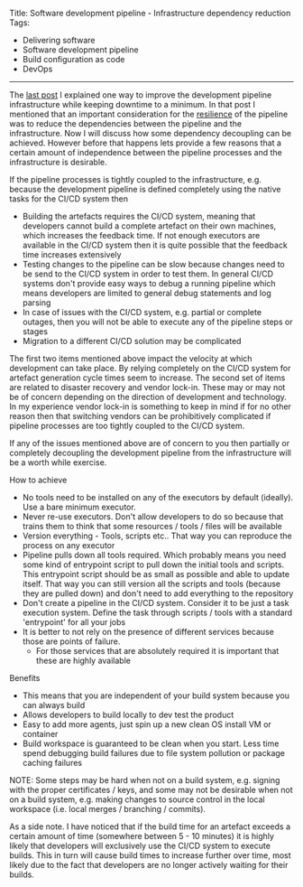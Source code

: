 Title: Software development pipeline - Infrastructure dependency reduction
Tags:
  - Delivering software
  - Software development pipeline
  - Build configuration as code
  - DevOps
---

The [last post](/posts/Software-development-pipeline-considerations-for-infrastructure-improvements.html)
I explained one way to improve the development pipeline infrastructure while
keeping downtime to a minimum. In that post I mentioned that an important consideration for the
[resilience](/posts/Software-development-pipeline-Design-resilience.html) of the
pipeline was to reduce the dependencies between the pipeline and the infrastructure. Now I will
discuss how some dependency decoupling can be achieved. However before that happens lets provide
a few reasons that a certain amount of independence between the pipeline processes and the
infrastructure is desirable.

If the pipeline processes is tightly coupled to the infrastructure, e.g. because the development
pipeline is defined completely using the native tasks for the CI/CD system then

- Building the artefacts requires the CI/CD system, meaning that developers cannot build a complete
  artefact on their own machines, which increases the feedback time. If not enough executors are
  available in the CI/CD system then it is quite possible that the feedback time increases extensively
- Testing changes to the pipeline can be slow because changes need to be send to the CI/CD system
  in order to test them. In general CI/CD systems don't provide easy ways to debug a running pipeline
  which means developers are limited to general debug statements and log parsing
- In case of issues with the CI/CD system, e.g. partial or complete outages, then you will not be able
  to execute any of the pipeline steps or stages
- Migration to a different CI/CD solution may be complicated

The first two items mentioned above impact the velocity at which development can take place. By relying
completely on the CI/CD system for artefact generation cycle times seem to increase.
The second set of items are related to disaster recovery and vendor lock-in. These may or may not be
of concern depending on the direction of development and technology. In my experience vendor lock-in
is something to keep in mind if for no other reason then that switching vendors can be prohibitively
complicated if pipeline processes are too tightly coupled to the CI/CD system.

If any of the issues mentioned above are of concern to you then partially or completely decoupling
the development pipeline from the infrastructure will be a worth while exercise.

How to achieve

- No tools need to be installed on any of the executors by default (ideally). Use a bare minimum executor.
- Never re-use executors. Don't allow developers to do so because that trains them to think that
  some resources / tools / files will be available
- Version everything - Tools, scripts etc.. That way you can reproduce the process on any executor
- Pipeline pulls down all tools required. Which probably means you need some kind of entrypoint
  script to pull down the initial tools and scripts. This entrypoint script should be as small as
  possible and able to update itself. That way you can still version all the scripts and tools
  (because they are pulled down) and don't need to add everything to the repository
- Don't create a pipeline in the CI/CD system. Consider it to be just a task execution system. Define
  the task through scripts / tools with a standard 'entrypoint' for all your jobs
- It is better to not rely on the presence of different services because those are points of failure.
  - For those services that are absolutely required it is important that these are highly available


Benefits

- This means that you are independent of your build system because you can always build
- Allows developers to build locally to dev test the product
- Easy to add more agents, just spin up a new clean OS install VM or container
- Build workspace is guaranteed to be clean when you start. Less time spend debugging build failures
  due to file system pollution or package caching failures



NOTE:
Some steps may be hard when not on a build system, e.g. signing with the proper certificates / keys,
and some may not be desirable when not on a build system, e.g. making changes to source control
in the local workspace (i.e. local merges / branching / commits).


As a side note. I have noticed that if the build time for an artefact exceeds a certain amount of time
(somewhere between 5 - 10 minutes) it is highly likely that developers will exclusively use the CI/CD
system to execute builds. This in turn will cause build times to increase further over time, most likely
due to the fact that developers are no longer actively waiting for their builds.
